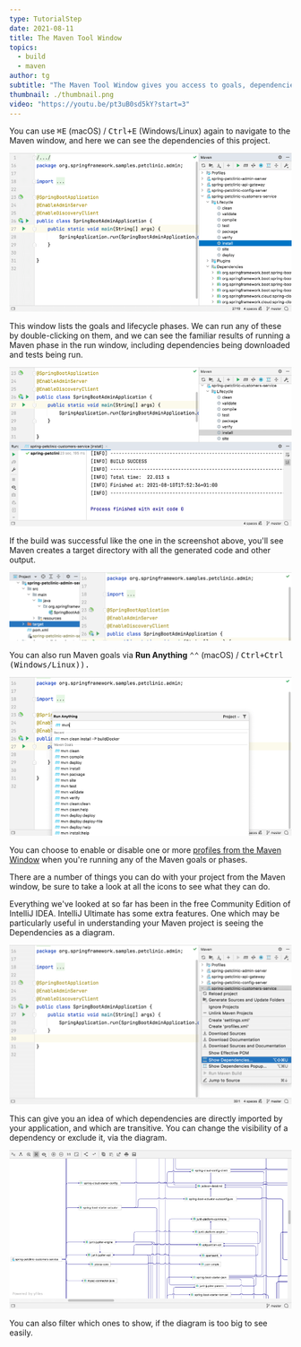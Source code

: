 ```yaml
---
type: TutorialStep
date: 2021-08-11
title: The Maven Tool Window
topics:
  - build
  - maven
author: tg
subtitle: "The Maven Tool Window gives you access to goals, dependencies, and more."
thumbnail: ./thumbnail.png
video: "https://youtu.be/pt3uB0sd5kY?start=3"
---
```


You can use <kbd>⌘E</kbd> (macOS) / <kbd>Ctrl+E</kbd> (Windows/Linux) again to navigate to the Maven window, and here we can see the dependencies of this project.

![maven-window.png](maven-window.png)

This window lists the goals and lifecycle phases. We can run any of these by double-clicking on them, and we can see the familiar results of running a Maven phase in the run window, including dependencies being downloaded and tests being run.

![](maven-install.png)

If the build was successful like the one in the screenshot above, you'll see Maven creates a target directory with all the generated code and other output.

![](target-directory.png)

You can also run Maven goals via **Run Anything** <kbd>⌃⌃</kbd> (macOS) / <kbd>Ctrl+Ctrl<kbd/> (Windows/Linux)).

![](run-anything.png)

You can choose to enable or disable one or more [profiles from the Maven Window](https://www.jetbrains.com/help/idea/work-with-maven-profiles.html) when you're running any of the Maven goals or phases.

There are a number of things you can do with your project from the Maven window, be sure to take a look at all the icons to see what they can do.

Everything we've looked at so far has been in the free Community Edition of IntelliJ IDEA. IntelliJ Ultimate has some extra features. One which may be particularly useful in understanding your Maven project is seeing the Dependencies as a diagram.

![](show-diagram.png)

This can give you an idea of which dependencies are directly imported by your application, and which are transitive. You can change the visibility of a dependency or exclude it, via the diagram.

![](dependencies-diagram.png)

You can also filter which ones to show, if the diagram is too big to see easily.
